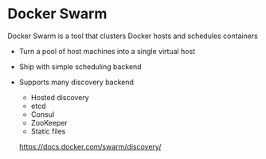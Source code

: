 # Docker Swarm

Docker Swarm is a tool that clusters Docker hosts and schedules containers

* Turn a pool of host machines into a single virtual host
* Ship with simple scheduling backend
* Supports many discovery backend
  * Hosted discovery
  * etcd
  * Consul
  * ZooKeeper
  * Static files

  https://docs.docker.com/swarm/discovery/
